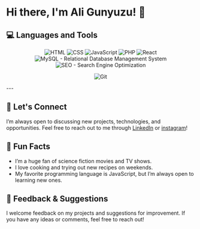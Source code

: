 # Hi there, I'm Ali Gunyuzu! 👋

## 💻 Languages and Tools

<p align="center">
  <img src="https://img.shields.io/badge/-HTML-E34F26?style=for-the-badge&logo=html5&logoColor=white" alt="HTML"/>
  <img src="https://img.shields.io/badge/-CSS-1572B6?style=for-the-badge&logo=css3&logoColor=white" alt="CSS"/>
  <img src="https://img.shields.io/badge/-JavaScript-F7DF1E?style=for-the-badge&logo=javascript&logoColor=black" alt="JavaScript"/>
  <img src="https://img.shields.io/badge/-PHP-777BB4?style=for-the-badge&logo=php&logoColor=white" alt="PHP"/>
  <img src="https://img.shields.io/badge/-React-61DAFB?style=for-the-badge&logo=react&logoColor=black" alt="React"/>
  <img src="https://img.shields.io/badge/-MySQL-4479A1?style=for-the-badge&logo=mysql&logoColor=white" alt="MySQL - Relational Database Management System"/>
  <img src="https://img.shields.io/badge/-SEO-0F9D58?style=for-the-badge&logo=google&logoColor=white" alt="SEO - Search Engine Optimization"/>
</p>
<p align="center">
  <img src="https://img.shields.io/badge/-Git-F05032?style=for-the-badge&logo=git&logoColor=white" alt="Git"/>
</p>
---

## 🤔 Let's Connect

I’m always open to discussing new projects, technologies, and opportunities. Feel free to reach out to me through [LinkedIn](https://www.linkedin.com/in/ali-günyüzü-b517b2321/) or [instagram](https://instagram/alignyzu)!

## 🤔 Fun Facts

- I’m a huge fan of science fiction movies and TV shows.
- I love cooking and trying out new recipes on weekends.
- My favorite programming language is JavaScript, but I’m always open to learning new ones.

## 💬 Feedback & Suggestions

I welcome feedback on my projects and suggestions for improvement. If you have any ideas or comments, feel free to reach out!
